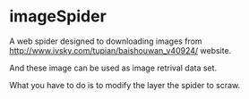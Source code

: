 # imageSpider

A web spider designed to downloading images from http://www.ivsky.com/tupian/baishouwan_v40924/ website. 

And these image can be used as image retrival data set. 

What you have to do is to modify the layer the spider to scraw.
